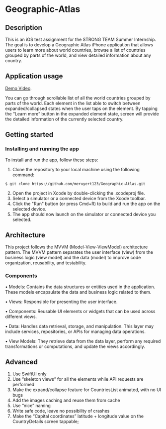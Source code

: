# Geographic-Atlas

## Description
This is an iOS test assignment for the STRONG TEAM Summer Internship. The goal is to develop a Geographic Atlas iPhone application that allows users to learn more about world countries, browse a list of countries grouped by parts of the world, and view detailed information about any country.

## Application usage
[Demo Video](https://drive.google.com/drive/folders/1fM9h1mJYIYXQ8Kw3Ngt1sLLDqb6V9NlT?usp=sharing).

You can go through scrollable list of all the world countries grouped by parts of the world.
Each element in the list able to switch between expanded/collapsed states when the user taps on the element.
By tapping the “Learn more” button in the expanded element state, screen will provide the detailed information of the currently selected country. 

## Getting started
### Installing and running the app
To install and run the app, follow these steps:
1. Clone the repository to your local machine using the following command:
```
$ git clone https://github.com/meruyert123/Geographic-Atlas.git
```
2. Open the project in Xcode by double-clicking the .xcodeproj file.
3. Select a simulator or a connected device from the Xcode toolbar.
4. Click the "Run" button (or press Cmd+R) to build and run the app on the selected device.
5. The app should now launch on the simulator or connected device you selected.

## Architecture
This project follows the MVVM (Model-View-ViewModel) architecture pattern. The MVVM pattern separates the user interface (view) from the business logic (view model) and the data (model) to improve code organization, reusability, and testability.
### Components
• Models: Contains the data structures or entities used in the application. These models encapsulate the data and business logic related to them.

• Views: Responsible for presenting the user interface.

• Components: Reusable UI elements or widgets that can be used across different views. 

• Data: Handles data retrieval, storage, and manipulation. This layer may include services, repositories, or APIs for managing data operations.

• View Models: They retrieve data from the data layer, perform any required transformations or computations, and update the views accordingly.


## Advanced
1. Use SwiftUI only
2. Use “skeleton views” for all the elements while API requests are performed
3. Make the expand/collapse feature for CountriesList animated, with no UI bugs
4. Add the images caching and reuse them from cache
5. Use “nice” naming
6. Write safe code, leave no possibility of crashes
7. Make the “Capital coordinates” latitude + longitude value on the CountryDetails screen tappable;
